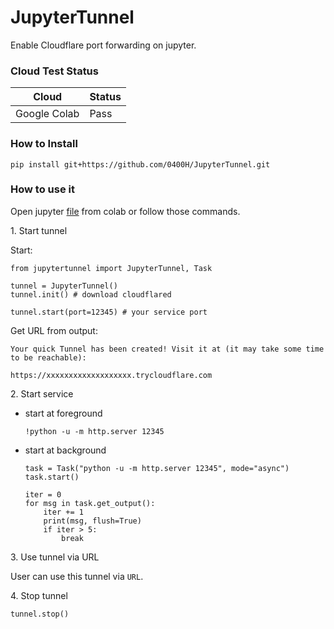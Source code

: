 # JupyterTunnel

Enable Cloudflare port forwarding on jupyter.

### Cloud Test Status

|Cloud|Status|
|--|--|
|Google Colab|Pass|

### How to Install

```
pip install git+https://github.com/0400H/JupyterTunnel.git
```

### How to use it

Open jupyter [file](https://github.com/0400H/JupyterTunnel/blob/main/jupyter_tunnel.ipynb) from colab or follow those commands.

1\. Start tunnel

Start:

```
from jupytertunnel import JupyterTunnel, Task

tunnel = JupyterTunnel()
tunnel.init() # download cloudflared

tunnel.start(port=12345) # your service port
```

Get URL from output:

```
Your quick Tunnel has been created! Visit it at (it may take some time to be reachable):

https://xxxxxxxxxxxxxxxxxxx.trycloudflare.com
```

2\. Start service

- start at foreground

    ```
    !python -u -m http.server 12345
    ```

- start at background

    ```
    task = Task("python -u -m http.server 12345", mode="async")
    task.start()

    iter = 0
    for msg in task.get_output():
        iter += 1
        print(msg, flush=True)
        if iter > 5:
            break
    ```

3\. Use tunnel via URL

User can use this tunnel via `URL`.

4\. Stop tunnel

```
tunnel.stop()
```

